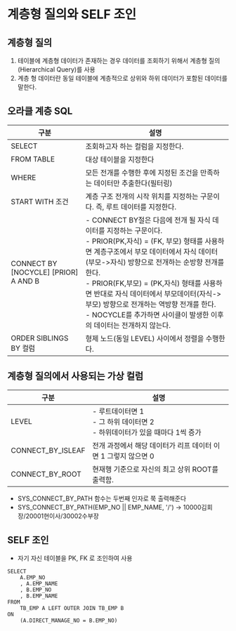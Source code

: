 # 계층형 질의와 SELF 조인

## 계층형 질의
1. 테이블에 계층형 데이터가 존재하는 경우 데이터를 조회하기 위해서 계층형 질의(Hierarchical Query)를 사용
2. 계층 형 데이터란 동일 테이블에 계층적으로 상위와 하위 데이터가 포함된 데이터를 말한다.


## 오라클 계층 SQL
구분|설명
--|--
SELECT| 조회하고자 하는 컬럼을 지정한다.
FROM TABLE| 대상 테이블을 지정한다
WHERE|모든 전개를 수행한 후에 지정된 조건을 만족하는 데이터만 추출한다(필터링)
START WITH 조건|계층 구조 전개의 시작 위치를 지정하는 구문이다. 즉, 루트 데이터를 지정한다.
CONNECT BY [NOCYCLE] [PRIOR] A AND B|- CONNECT BY절은 다음에 전개 될 자식 데이터를 지정하는 구문이다.<br>- PRIOR(PK,자식) = (FK, 부모) 형태를 사용하면 계층구조에서 부모 데이터에서 자식 데이터(부모->자식) 방향으로 전개하는 순방향 전개를 한다.<br>- PRIOR(FK,부모) = (PK,자식) 형태를 사용하면 반대로 자식 데이터에서 부모데이터(자식->부모) 방향으로 전개하는 역방향 전개를 한다.<br>- NOCYCLE를 추가하면 사이클이 발생한 이후의 데이터는 전개하지 않는다.
ORDER SIBLINGS BY 컬럼|형제 노드(동일 LEVEL) 사이에서 정렬을 수행한다.

## 계층형 질의에서 사용되는 가상 컬럼
구분|설명
---|---
LEVEL|- 루트데이터면 1<br>- 그 하위 데이터면 2<br>- 하위데이터가 있을 때마다 1씩 증가
CONNECT_BY_ISLEAF|전개 과정에서 해당 데이터가 리프 데이터 이면 1 그렇지 않으면 0
CONNECT_BY_ROOT|현재행 기준으로 자신의 최고 상위 ROOT를 출력함.

* SYS_CONNECT_BY_PATH 함수는  두번째 인자로 쭉 출력해준다 
* SYS_CONNECT_BY_PATH(EMP_NO || EMP_NAME, '/') -> 10000김회장/20001현이사/30002수부장

## SELF 조인
* 자기 자신 테이블을 PK, FK 로 조인하여 사용

```
SELECT
    A.EMP_NO
    , A.EMP_NAME
    , B.EMP_NO
    , B.EMP_NAME
FROM
    TB_EMP A LEFT OUTER JOIN TB_EMP B
ON
    (A.DIRECT_MANAGE_NO = B.EMP_NO)
```